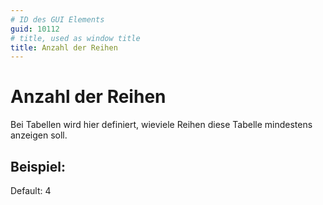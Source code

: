 ```yaml
---
# ID des GUI Elements
guid: 10112
# title, used as window title
title: Anzahl der Reihen
---
```


# Anzahl der Reihen

Bei Tabellen wird hier definiert, wieviele Reihen diese Tabelle mindestens anzeigen soll.

## Beispiel:

Default: 4
